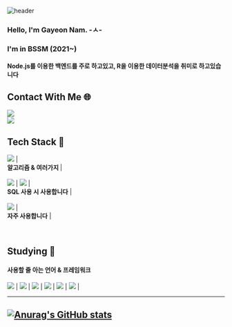 ![header](https://capsule-render.vercel.app/api?type=Waving&color=b4e4db&height=220&section=header&text=Nam_Gayeon&fontColor=FFFFFF&fontSize=90&animation=blink)

### Hello, I'm Gayeon Nam. -ㅅ- 
### I'm in BSSM (2021~)
#### Node.js를 이용한 백엔드를 주로 하고있고, R을 이용한 데이터분석을 취미로 하고있습니다

 <h2> Contact With Me 🌐 </h2>
<a href="https://mail.google.com/mail/u/3/#inbox"><img src="https://img.shields.io/badge/seaurchin2493@gmail.com-EA4335?style=flat-square&logo=Gmail&logoColor=white"/></a> <br>
<a href="https://velog.io/@seaurchin2"><img src="https://img.shields.io/badge/velog.io/@seaurchin2-20C997?style=flat-square&logo=Velog&logoColor=white"/></a>
 <h2> Tech Stack 🔧 </h2>
<p>
 <img src="https://img.shields.io/badge/Python-3776AB?style=flat-square&logo=Python&logoColor=white"/> |<br>
<b>알고리즘 & 여러가지 </b> |<br><br>
<img src="https://img.shields.io/badge/Oracle-F80000?style=flat-square&logo=Oracle&logoColor=white"/> | <img src="https://img.shields.io/badge/MySQL-4479A1?style=flat-square&logo=MySQL&logoColor=white"/> | <br>
<b>SQL 사용 시 사용합니다</b> |<br><br>
<img src="https://img.shields.io/badge/Node.js-339933?style=flat-square&logo=Node.js&logoColor=white"/> | <br> 
<b>자주 사용합니다</b> | <br>
 </p>
 <br>
 
 <h2> Studying 📘 </h2>
 <h4>사용할 줄 아는 언어 & 프레임워크</h4>
 <p>
<img src="https://img.shields.io/badge/Java-007396?style=flat-square&logo=Java&logoColor=white"/> | <img src="https://img.shields.io/badge/C++-00599C?style=flat-square&logo=C++&logoColor=white"/> | <img src="https://img.shields.io/badge/JavaScript-F7DF1E?style=flat-square&logo=JavaScript&logoColor=white"/> | <img src="https://img.shields.io/badge/Flutter-02569B?style=flat-square&logo=Flutter&logoColor=white"/> | <img src="https://img.shields.io/badge/Dart-0175C2?style=flat-square&logo=Dart&logoColor=white"/> | <img src="https://img.shields.io/badge/R-276DC3?style=flat-square&logo=Dart&logoColor=white"/> | 
</p>


--- 
[![Anurag's GitHub stats](https://github-readme-stats.vercel.app/api?username=forests0)](https://github.com/forests0/github-readme-stats)
---

